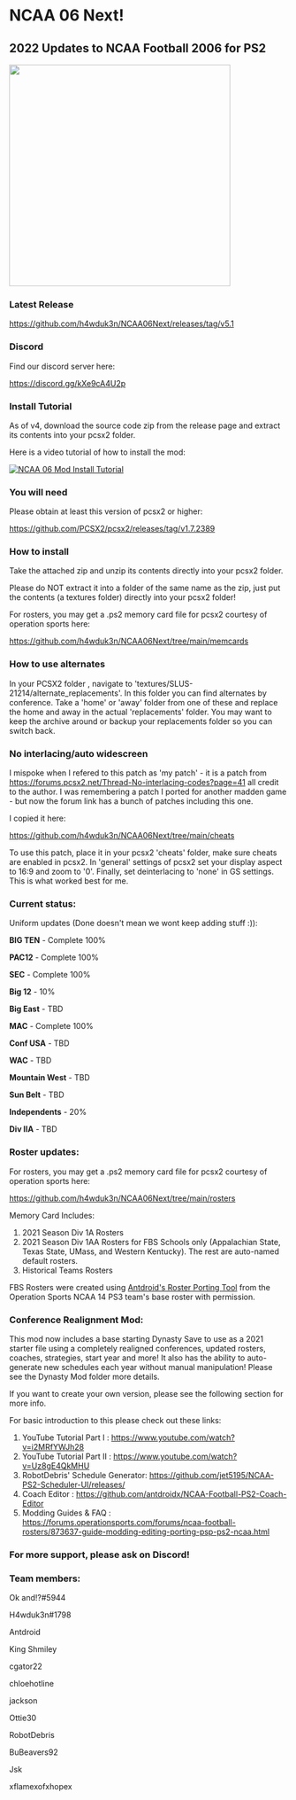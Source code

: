 # NCAA 06 Next!
## 2022 Updates to NCAA Football 2006 for PS2

<img src=https://github.com/h4wduk3n/NCAA06Next/blob/main/NCAA06-NEXT-2022V2.png width=400>

### Latest Release

https://github.com/h4wduk3n/NCAA06Next/releases/tag/v5.1

### Discord

Find our discord server here:

https://discord.gg/kXe9cA4U2p

### Install Tutorial

As of v4, download the source code zip from the release page and extract its contents into your pcsx2 folder.

Here is a video tutorial of how to install the mod:

[![NCAA 06 Mod Install Tutorial](https://img.youtube.com/vi/qgaUz_KLiJg/0.jpg)](https://www.youtube.com/watch?v=qgaUz_KLiJg)

### You will need

Please obtain at least this version of pcsx2 or higher:

https://github.com/PCSX2/pcsx2/releases/tag/v1.7.2389

### How to install

Take the attached zip and unzip its contents directly into your pcsx2 folder.

Please do NOT extract it into a folder of the same name as the zip, just put the contents (a textures folder) directly into your pcsx2 folder!

For rosters, you may get a .ps2 memory card file for pcsx2 courtesy of operation sports here:

https://github.com/h4wduk3n/NCAA06Next/tree/main/memcards

### How to use alternates

In your PCSX2 folder , navigate to 'textures/SLUS-21214/alternate_replacements'. In this folder you can find alternates by conference.  Take a 'home' or 'away' folder from one of these and replace the home and away in the actual 'replacements' folder.  You may want to keep the archive around or backup your replacements folder so you can switch back.

### No interlacing/auto widescreen

I mispoke when I refered to this patch as 'my patch' - it is a patch from https://forums.pcsx2.net/Thread-No-interlacing-codes?page=41 all credit to the author.
I was remembering a patch I ported for another madden game - but now the forum link has a bunch of patches including this one.

I copied it here:

https://github.com/h4wduk3n/NCAA06Next/tree/main/cheats

To use this patch, place it in your pcsx2 'cheats' folder, make sure cheats are enabled in pcsx2.  In 'general' settings of pcsx2 set your display aspect to 16:9 and zoom to '0'. Finally, set deinterlacing to 'none' in GS settings.  This is what worked best for me.

### Current status:

Uniform updates (Done doesn't mean we wont keep adding stuff :)):

<b>BIG TEN</b> - Complete 100%

<b>PAC12</b> - Complete 100%

<b>SEC</b> - Complete 100%

<b>Big 12</b> - 10%

<b>Big East</b> - TBD

<b>MAC</b> - Complete 100%

<b>Conf USA</b> - TBD

<b>WAC</b> - TBD

<b>Mountain West</b> - TBD

<b>Sun Belt</b> - TBD

<b>Independents</b> - 20%

<b>Div IIA</b> - TBD


### Roster updates:

For rosters, you may get a .ps2 memory card file for pcsx2 courtesy of operation sports here:

https://github.com/h4wduk3n/NCAA06Next/tree/main/rosters

Memory Card Includes:
1. 2021 Season Div 1A Rosters 
2. 2021 Season Div 1AA Rosters for FBS Schools only (Appalachian State, Texas State, UMass, and Western Kentucky). The rest are auto-named default rosters.
3. Historical Teams Rosters

FBS Rosters were created using <a href=https://github.com/antdroidx/NCAA-Football-PS3-to-PS2-Roster-Porting-Tool>Antdroid's Roster Porting Tool</a> from the Operation Sports NCAA 14 PS3 team's base roster with permission.

### Conference Realignment Mod:

This mod now includes a base starting Dynasty Save to use as a 2021 starter file using a completely realigned conferences, updated rosters, coaches, strategies, start year and more! It also has the ability to auto-generate new schedules each year without manual manipulation! Please see the Dynasty Mod folder more details.

If you want to create your own version, please see the following section for more info.

For basic introduction to this please check out these links:
1. YouTube Tutorial Part I : https://www.youtube.com/watch?v=i2MRfYWJh28
2. YouTube Tutorial Part II : https://www.youtube.com/watch?v=Uz8gE4QkMHU
3. RobotDebris' Schedule Generator: https://github.com/jet5195/NCAA-PS2-Scheduler-UI/releases/
4. Coach Editor : https://github.com/antdroidx/NCAA-Football-PS2-Coach-Editor
5. Modding Guides & FAQ : https://forums.operationsports.com/forums/ncaa-football-rosters/873637-guide-modding-editing-porting-psp-ps2-ncaa.html



### For more support, please ask on Discord!

### Team members:

Ok and!?#5944

H4wduk3n#1798

Antdroid

King Shmiley

cgator22

chloehotline

jackson

Ottie30

RobotDebris

BuBeavers92

Jsk

xflamexofxhopex


